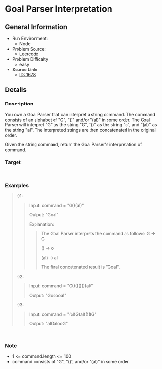 # Goal Parser Interpretation

## General Information

- Run Environment:
  - Node
- Problem Source:
  - Leetcode
- Problem Difficalty
  - easy
- Source Link:
  - [ID: 1678](https://leetcode.com/problems/goal-parser-interpretation/)

## Details
### Description
You own a Goal Parser that can interpret a string command. The command consists of an alphabet of "G", "()" and/or "(al)" in some order. The Goal Parser will interpret "G" as the string "G", "()" as the string "o", and "(al)" as the string "al". The interpreted strings are then concatenated in the original order.

Given the string command, return the Goal Parser's interpretation of command.
<br/>

### Target

<br/>

### Examples

> 01:
>>Input: command = "G()(al)"
>>
>>Output: "Goal"
>>
>>Explanation: 
>>>The Goal Parser interprets the command as follows:
>>>G -> G
>>>
>>>() -> o
>>>
>>>(al) -> al
>>>
>>>The final concatenated result is "Goal".
>
> 02:
>>Input: command = "G()()()()(al)"
>>
>>Output: "Gooooal"
>
> 03:
>>Input: command = "(al)G(al)()()G"
>>
>>Output: "alGalooG"

<br/>

### Note

  - 1 <= command.length <= 100
  - command consists of "G", "()", and/or "(al)" in some order.
